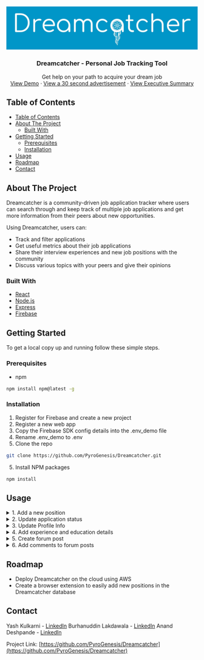 <!-- PROJECT LOGO -->
<br />
<p align="center">
  <a href="https://github.com/roshanlam/ReadMeTemplate/">
    <img src="Dreamcatcher/../dreamcatcher-ui-react/src/assets/logobg.jpg" alt="Logo">
  </a>

  <h3 align="center">Dreamcatcher - Personal Job Tracking Tool</h3>

  <p align="center">
    Get help on your path to acquire your dream job
    <br />
    <a href="https://youtu.be/4ABw-JlAAco">View Demo</a>
    ·
    <a href="https://youtu.be/4_YIT2BbuLA">View a 30 second advertisement</a>
    ·
    <a href="/dreamcatcher-ui-react/src/docs/Dreamcatcher - Executive Summary.pdf">View Executive Summary</a>
  </p>
</p>


<!-- TABLE OF CONTENTS -->
## Table of Contents

- [Table of Contents](#table-of-contents)
- [About The Project](#about-the-project)
  - [Built With](#built-with)
- [Getting Started](#getting-started)
  - [Prerequisites](#prerequisites)
  - [Installation](#installation)
- [Usage](#usage)
- [Roadmap](#roadmap)
- [Contact](#contact)


<!-- ABOUT THE PROJECT -->
## About The Project

Dreamcatcher is a community-driven job application tracker where users can search through and keep track of multiple job applications and get more information from their peers about new opportunities.

Using Dreamcatcher, users can:
* Track and filter applications
* Get useful metrics about their job applications
* Share their interview experiences and new job positions with the community
* Discuss various topics with your peers and give their opinions

### Built With
* [React](https://reactjs.org/)
* [Node.js](https://nodejs.org/en/)
* [Express](https://expressjs.com/)
* [Firebase](https://firebase.google.com/)


<!-- GETTING STARTED -->
## Getting Started

To get a local copy up and running follow these simple steps.

### Prerequisites
* npm
```sh
npm install npm@latest -g
```

### Installation

1. Register for Firebase and create a new project 
2. Register a new web app 
3. Copy the Firebase SDK config details into the .env_demo file 
4. Rename .env_demo to .env
5. Clone the repo
```sh
git clone https://github.com/PyroGenesis/Dreamcatcher.git
```
5. Install NPM packages
```sh
npm install
```

<!-- USAGE EXAMPLES -->
## Usage

<details>
<summary> 1. Add a new position </summary>
<img src="Dreamcatcher/../dreamcatcher-ui-react/src/assets/gifs/Add New Position.gif" alt="Add a new position">
</details>

<details>
<summary> 2. Update application status </summary>
<img src="Dreamcatcher/../dreamcatcher-ui-react/src/assets/gifs/Update Application Status.gif" alt="Update Application Status">
</details>

<details>
<summary> 3. Update Profile Info </summary>
<img src="Dreamcatcher/../dreamcatcher-ui-react/src/assets/gifs/Update Profile Info.gif" alt="Update Profile Info">
</details>

<details>
<summary> 4. Add experience and education details </summary>
<img src="Dreamcatcher/../dreamcatcher-ui-react/src/assets/gifs/Add Experience and Education.gif" alt="Add experience and education details">
</details>

<details>
<summary> 5. Create forum post </summary>
<img src="Dreamcatcher/../dreamcatcher-ui-react/src/assets/gifs/Create Forum Post.gif" alt="Create Forum Post">
</details>

<details>
<summary> 6. Add comments to forum posts </summary>
<img src="Dreamcatcher/../dreamcatcher-ui-react/src/assets/gifs/Add Comments.gif" alt="Add comments to forum posts">
</details>


<!-- ROADMAP -->
## Roadmap
* Deploy Dreamcatcher on the cloud using AWS
* Create a browser extension to easily add new positions in the Dreamcatcher database

<!-- CONTACT -->
## Contact

Yash Kulkarni - [LinkedIn](https://www.linkedin.com/in/yashkulkarni97/)
Burhanuddin Lakdawala - [LinkedIn](https://www.linkedin.com/in/burhanuddin-lakdawala/)
Anand Deshpande - [LinkedIn](https://www.linkedin.com/in/anand-deshpande10)

Project Link: [https://github.com/PyroGenesis/Dreamcatcher](https://github.com/PyroGenesis/Dreamcatcher)
